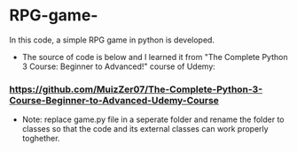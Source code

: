 # RPG-game-
In this code, a simple RPG game in python is developed. 
- The source of code is below and I learned it from "The Complete Python 3 Course: Beginner to Advanced!" course of Udemy:
### https://github.com/MuizZer07/The-Complete-Python-3-Course-Beginner-to-Advanced-Udemy-Course

- Note: replace game.py file in a seperate folder and rename the folder to classes so that the code and its external classes can work properly toghether.
